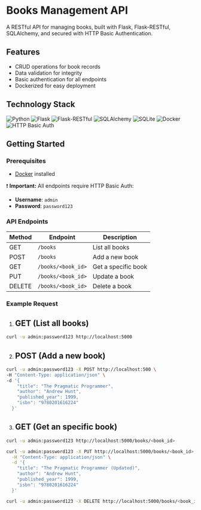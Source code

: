 # Books Management API

A RESTful API for managing books, built with Flask, Flask-RESTful, SQLAlchemy, and secured with HTTP Basic Authentication.

## Features 

- CRUD operations for book records
- Data validation for integrity
- Basic authentication for all endpoints
- Dockerized for easy deployment

## Technology Stack

![Python](https://img.shields.io/badge/Python-3.9-blue?logo=python)
![Flask](https://img.shields.io/badge/Flask-2.x-green?logo=flask)
![Flask-RESTful](https://img.shields.io/badge/Flask--RESTful-API-lightgrey)
![SQLAlchemy](https://img.shields.io/badge/SQLAlchemy-ORM-red?logo=sqlalchemy)
![SQLite](https://img.shields.io/badge/SQLite-Database-blue?logo=sqlite)
![Docker](https://img.shields.io/badge/Docker-Container-2496ED?logo=docker)
![HTTP Basic Auth](https://img.shields.io/badge/Auth-Basic-lightgrey)

## Getting Started

### Prerequisites

- [Docker](https://www.docker.com/get-started) installed

 ❗ **Important:**  All endpoints require HTTP Basic Auth:

- **Username**: `admin`
- **Password**: `password123`

### API Endpoints

| Method | Endpoint             | Description          |
|--------|----------------------|----------------------|
| GET    | `/books`             | List all books       |
| POST   | `/books`             | Add a new book       |
| GET    | `/books/<book_id>`   | Get a specific book  |
| PUT    | `/books/<book_id>`   | Update a book        |
| DELETE | `/books/<book_id>`   | Delete a book        |

### Example Request

1. ## GET (List all books)
```sh
curl -u admin:password123 http://localhost:5000
```

2. ## POST (Add a new book)
```sh
curl -u admin:password123 -X POST http://localhost:500 \
-H "Content-Type: application/json" \
-d '{
    "title": "The Pragmatic Programmer",
    "author": "Andrew Hunt",
    "published_year": 1999,
    "isbn": "9780201616224"
  }'
```

3. ## GET (Get an specific book)
```sh
curl -u admin:password123 http://localhost:5000/books/<book_id>
```

```sh
curl -u admin:password123 -X PUT http://localhost:5000/books/<book_id> \
  -H "Content-Type: application/json" \
  -d '{
    "title": "The Pragmatic Programmer (Updated)",
    "author": "Andrew Hunt",
    "published_year": 1999,
    "isbn": "9780201616224"
  }'
```

```sh
curl -u admin:password123 -X DELETE http://localhost:5000/books/<book_id>
```
